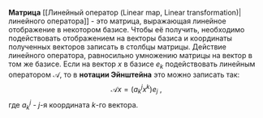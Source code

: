 
**Матрица** [[Линейный оператор (Linear map, Linear transformation)|линейного оператора]] - это матрица, выражающая линейное отображение в некотором базисе. Чтобы её получить, необходимо подействовать отображением на векторы базиса и координаты полученных векторов записать в столбцы матрицы. Действие линейного оператора, равносильно умножению матрицы на вектор в том же базисе. Если на вектор $x$ в базисе $e_k$ подействовать линейным оператором $\mathcal A$, то в **нотации Эйнштейна** это можно записать так:$$\mathcal Ax = (a_k^jx^k)e_j\ ,$$где $a_k^j$ - $j$-я координата $k$-го вектора.